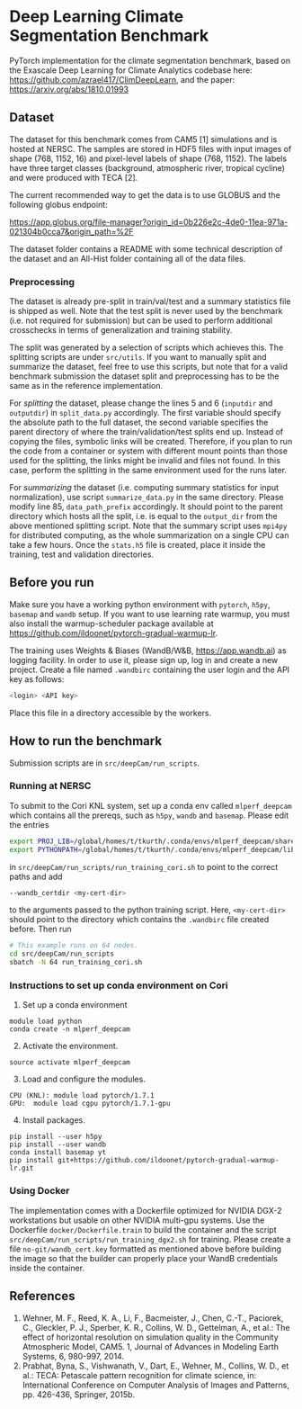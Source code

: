 # Deep Learning Climate Segmentation Benchmark

PyTorch implementation for the climate segmentation benchmark, based on the
Exascale Deep Learning for Climate Analytics codebase here:
https://github.com/azrael417/ClimDeepLearn, and the paper:
https://arxiv.org/abs/1810.01993

## Dataset

The dataset for this benchmark comes from CAM5 [1] simulations and is hosted at
NERSC. The samples are stored in HDF5 files with input images of shape
(768, 1152, 16) and pixel-level labels of shape (768, 1152). The labels have
three target classes (background, atmospheric river, tropical cycline) and were
produced with TECA [2].

The current recommended way to get the data is to use GLOBUS and the following
globus endpoint:

https://app.globus.org/file-manager?origin_id=0b226e2c-4de0-11ea-971a-021304b0cca7&origin_path=%2F

The dataset folder contains a README with some technical description of the
dataset and an All-Hist folder containing all of the data files.

### Preprocessing
The dataset is already pre-split in train/val/test and a summary statistics file is shipped as well. Note that the test split is never used by the benchmark (i.e. not required for submission) but can be used to perform additional crosschecks in terms of generalization and training stability.

The split was generated by a selection of scripts which achieves this. The splitting scripts are under `src/utils`. If you want to manually split and summarize the dataset, feel free to use this scripts, but note that for a valid benchmark submission the dataset split and preprocessing has to be the same as in the reference implementation.

For *splitting* the dataset, please change the lines 5 and 6 (`inputdir` and `outputdir`) in `split_data.py` accordingly. The first variable should specify the absolute path to the full dataset, the second variable specifies the parent directory of where the train/validation/test splits end up. Instead of copying the files, symbolic links will be created. Therefore, if you plan to run the code from a container or system with different mount points than those used for the splitting, the links might be invalid and files not found. In this case, perform the splitting in the same environment used for the runs later.

For *summarizing* the dataset (i.e. computing summary statistics for input normalization), use script `summarize_data.py` in the same directory. Please modify line 85, `data_path_prefix` accordingly. It should point to the parent directory which hosts all the split, i.e. is equal to the `output_dir` from the above mentioned splitting script. Note that the summary script uses `mpi4py` for distributed computing, as the whole summarization on a single CPU can take a few hours. Once the `stats.h5` file is created, place it inside the training, test and validation directories.

## Before you run

Make sure you have a working python environment with `pytorch`, `h5py`, `basemap` and `wandb` setup. 
If you want to use learning rate warmup, you must also install the warmup-scheduler package
available at https://github.com/ildoonet/pytorch-gradual-warmup-lr.

The training uses Weights & Biases (WandB/W&B, https://app.wandb.ai) as logging facility. 
In order to use it, please sign up, log in and create a new project. 
Create a file named `.wandbirc` containing the user login and the API key as follows:

```bash
<login> <API key>
```

Place this file in a directory accessible by the workers.

## How to run the benchmark

Submission scripts are in `src/deepCam/run_scripts`.

### Running at NERSC

To submit to the Cori KNL system, set up a conda env called
`mlperf_deepcam` which contains all the prereqs, such as `h5py`, `wandb` and `basemap`.
Please edit the entries

```bash
export PROJ_LIB=/global/homes/t/tkurth/.conda/envs/mlperf_deepcam/share/basemap
export PYTHONPATH=/global/homes/t/tkurth/.conda/envs/mlperf_deepcam/lib/python3.7/site-packages:${PYTHONPATH}
```

in `src/deepCam/run_scripts/run_training_cori.sh` to point to the correct paths and add 

```bash
--wandb_certdir <my-cert-dir>
```
to the arguments passed to the python training script. Here, `<my-cert-dir>`
should point to the directory which contains the `.wandbirc` file created before.
Then run

```bash
# This example runs on 64 nodes.
cd src/deepCam/run_scripts
sbatch -N 64 run_training_cori.sh
```

### Instructions to set up conda environment on Cori
1. Set up a conda environment
```
module load python
conda create -n mlperf_deepcam
```
2. Activate the environment.
```
source activate mlperf_deepcam
```
3. Load and configure the modules.
```
CPU (KNL): module load pytorch/1.7.1
GPU:  module load cgpu pytorch/1.7.1-gpu
```
4. Install packages.
```
pip install --user h5py
pip install --user wandb
conda install basemap yt
pip install git+https://github.com/ildoonet/pytorch-gradual-warmup-lr.git
```

### Using Docker

The implementation comes with a Dockerfile optimized for NVIDIA DGX-2 workstations but usable on 
other NVIDIA multi-gpu systems. Use the Dockerfile 
`docker/Dockerfile.train` to build the container and the script `src/deepCam/run_scripts/run_training_dgx2.sh`
for training. Please create a file `no-git/wandb_cert.key` 
formatted as mentioned above before building the image so that the builder can properly place your WandB credentials inside the container.

## References

1. Wehner, M. F., Reed, K. A., Li, F., Bacmeister, J., Chen, C.-T., Paciorek, C., Gleckler, P. J., Sperber, K. R., Collins, W. D., Gettelman, A., et al.: The effect of horizontal resolution on simulation quality in the Community Atmospheric Model, CAM5. 1, Journal of Advances in Modeling Earth Systems, 6, 980-997, 2014.
2. Prabhat, Byna, S., Vishwanath, V., Dart, E., Wehner, M., Collins, W. D., et al.: TECA: Petascale pattern recognition for climate science, in: International Conference on Computer Analysis of Images and Patterns, pp. 426-436, Springer, 2015b.
